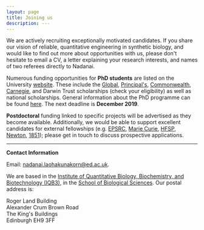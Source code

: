 ```yaml
---
layout: page
title: Joining us
description: ---
---
```


We are actively recruiting exceptionally motivated candidates. If you share our vision of reliable, quantitative engineering in synthetic biology, and would like to find out more about opportunities with us, please don't hesitate to email a CV, a letter explaining your research interests, and names of two referees directly to Nadanai. 

Numerous funding opportunities for **PhD students** are listed on the University [website](https://www.ed.ac.uk/student-funding/postgraduate). These include the [Global](https://www.ed.ac.uk/student-funding/postgraduate/international/global/research), [Principal's](https://www.ed.ac.uk/student-funding/postgraduate/uk-eu/university-scholarships/development), [Commonwealth](https://www.ed.ac.uk/student-funding/postgraduate/international/other-funding/commonwealth), [Carnegie](https://www.carnegie-trust.org/award-schemes/carnegie-phd-scholarships/), and Darwin Trust scholarships (check your eligibility) as well as national scholarships. General information about the PhD programme can be found [here](https://www.ed.ac.uk/studying/postgraduate/degrees/index.php?r=site/view&id=12). The next deadline is **December 2019**. 

**Postdoctoral** funding linked to specific projects will be advertised as they become available. Additionally, we would be able to support excellent candidates for external fellowships (e.g. [EPSRC](https://epsrc.ukri.org/skills/fellows/), [Marie Curie](https://ec.europa.eu/research/mariecurieactions/), [HFSP](https://www.hfsp.org/funding/hfsp-funding/postdoctoral-fellowships), [Newton](https://royalsociety.org/grants-schemes-awards/grants/newton-international/), [1851](https://www.royalcommission1851.org/awards/)); please get in touch to discuss prospective applications.

---

**Contact Information**

Email: [nadanai.laohakunakorn@ed.ac.uk](mailto:nadanai.laohakunakorn@ed.ac.uk). 

We are based in the [Institute of Quantitative Biology, Biochemistry, and Biotechnology (IQB3)](https://www.ed.ac.uk/biology/structural-molecular-biology), in the [School of Biological Sciences](https://www.ed.ac.uk/biology). Our postal address is:

Roger Land Building   
Alexander Crum Brown Road  
The King's Buildings  
Edinburgh EH9 3FF





